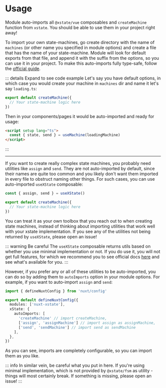 # Usage

Module auto-imports all `@xstate/vue` composables and `createMachine` function from `xstate`. You should be able to use them in your project right away!

To import your own state-machines, go create directory with the name of `machines` (or other name you specified in module options) and create a file that has the name of your state-machine. Module will look for default exports from that file, and append it with the suffix from the options, so you can use it in your project. To make this auto-imports fully type-safe, follow the [official guide](https://xstate.js.org/docs/guides/typescript.html#using-typescript).

::: details Expand to see code example
Let's say you have default options, in which case you would create your machine in `machines` dir and name it let's say `loading.ts`:
```ts
export default createMachine({
  // Your state-machine logic here
})
```

Then in your components/pages it would be auto-imported and ready for usage:
```html
<script setup lang="ts">
  const { state, send } = useMachine(loadingMachine)
</script>
```
:::

---

If you want to create really complex state machines, you probably need utilities like `assign` and `send`. They are not auto-imported by default, since their names are quite too common and you likely don't want them imported in every file to obstruct naming other things. For such cases, you can use auto-imported `useXState` composable:

```ts
const { assign, send } = useXState()

export default createMachine({
  // Your state-machine logic here
})
```

You can treat it as your own toolbox that you reach out to when creating state machines, instead of thinking about importing utilities that work well with your xstate implementation.
If you see any of the utilities not being returned by `useXState`, please open an issue!

::: warning Be careful
The `useXState` composable returns utils based on whether you use minimal implementation or not. If you do use it, you will not get full features, for which we recommend you to see official docs [here](https://xstate.js.org/docs/packages/xstate-fsm/#features) and see what's available for you.
:::

However, if you prefer any or all of these utilities to be auto-imported, you can do so by adding them to `autoImports` option in your module options. For example, if you want to auto-import `assign` and `send`:

```ts
import { defineNuxtConfig } from 'nuxt/config'

export default defineNuxtConfig({
  modules: ['nuxt-xstate'],
  xState: {
    autoImports: [
      'createMachine' // import createMachine,
      ['assign', 'assignMachine'] // import assign as assignMachine,
      ['send', 'sendMachine'] // import send as sendMachine
    ],
  },
})
```

As you can see, imports are completely configurable, so you can import them as you like.

::: info
In similar vein, be careful what you put in here. If you're using minimal implementation, which is not provided by `@xstate/fsm` as utility - things will most certainly break. If something is missing, please open an issue!
:::